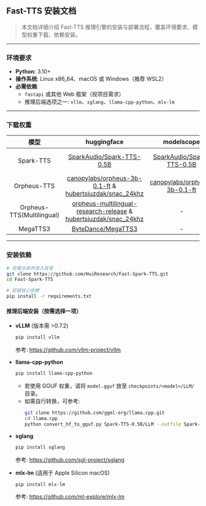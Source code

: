 ## Fast-TTS 安装文档

> 本文档详细介绍 Fast-TTS 推理引擎的安装与部署流程，覆盖环境要求、模型权重下载、依赖安装。

---

### 环境要求

- **Python**: 3.10+
- **操作系统**: Linux x86_64、macOS 或 Windows（推荐 WSL2）
- **必需依赖**:
    - `fastapi` 或其他 Web 框架（视项目需求）
    - 推理后端选项之一: `vllm`、`sglang`、`llama-cpp-python`、`mlx-lm`

---

### 下载权重

|            模型             |                                                                                                             huggingface                                                                                                              |                                        modelscope                                         |                                       gguf                                       |
|:-------------------------:|:------------------------------------------------------------------------------------------------------------------------------------------------------------------------------------------------------------------------------------:|:-----------------------------------------------------------------------------------------:|:--------------------------------------------------------------------------------:|
|         Spark-TTS         |                                                                            [SparkAudio/Spark-TTS-0.5B](https://huggingface.co/SparkAudio/Spark-TTS-0.5B)                                                                             |    [SparkAudio/Spark-TTS-0.5B](https://modelscope.cn/models/SparkAudio/Spark-TTS-0.5B)    |    [SparkTTS-LLM-GGUF](https://huggingface.co/mradermacher/SparkTTS-LLM-GGUF)    | 
|        Orpheus-TTS        |                                  [canopylabs/orpheus-3b-0.1-ft](https://huggingface.co/canopylabs/orpheus-3b-0.1-ft) & [hubertsiuzdak/snac_24khz](https://huggingface.co/hubertsiuzdak/snac_24khz)                                   | [canopylabs/orpheus-3b-0.1-ft](https://modelscope.cn/models/canopylabs/orpheus-3b-0.1-ft) | [orpheus-gguf](https://huggingface.co/isaiahbjork/orpheus-3b-0.1-ft-Q4_K_M-GGUF) | 
| Orpheus-TTS(Multilingual) | [orpheus-multilingual-research-release](https://huggingface.co/collections/canopylabs/orpheus-multilingual-research-release-67f5894cd16794db163786ba)  & [hubertsiuzdak/snac_24khz](https://huggingface.co/hubertsiuzdak/snac_24khz) |                                             -                                             |                                        -                                         |
|         MegaTTS3          |                                                                                   [ByteDance/MegaTTS3](https://huggingface.co/ByteDance/MegaTTS3)                                                                                    |                                             -                                             |                                        -                                         |

---

### 安装依赖

```bash
# 克隆仓库并进入目录
git clone https://github.com/HuiResearch/Fast-Spark-TTS.git
cd Fast-Spark-TTS

# 安装核心依赖
pip install -r requirements.txt
```

#### 推理后端安装（按需选择一项）

- **vLLM** (版本需 >0.7.2)
  ```bash
  pip install vllm
  ```
  参考: https://github.com/vllm-project/vllm

- **llama-cpp-python**
  ```bash
  pip install llama-cpp-python
  ```
    - 若使用 GGUF 权重，请将 `model.gguf` 放至 `checkpoints/<model>/LLM/` 目录。
    - 如需自行转换，可参考:
      ```bash
      git clone https://github.com/ggml-org/llama.cpp.git
      cd llama.cpp
      python convert_hf_to_gguf.py Spark-TTS-0.5B/LLM --outfile Spark-TTS-0.5B/LLM/model.gguf
      ```

- **sglang**
  ```bash
  pip install sglang
  ```
  参考: https://github.com/sgl-project/sglang

- **mlx-lm** (适用于 Apple Silicon macOS)
  ```bash
  pip install mlx-lm
  ```
  参考: https://github.com/ml-explore/mlx-lm

